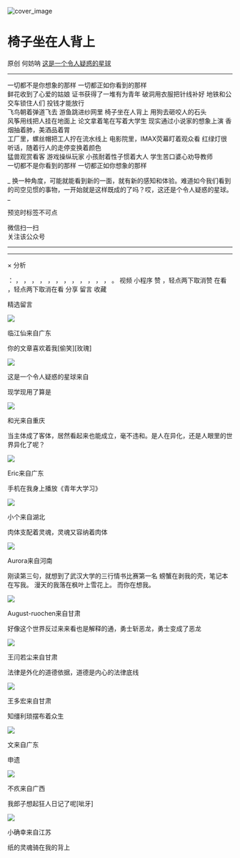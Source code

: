 ![cover_image](https://mmbiz.qpic.cn/mmbiz_jpg/UF0iaTnc0u75uX6Co8HwNJsXSyq4TaBVEcw1I2LJsvQzueNj8zR5icr2g7Ou0Ty38w06JPadr99dNBrpeqNHCkDw/0?wx_fmt=jpeg)

#  椅子坐在人背上

原创  何妨呐  [ 这是一个令人疑惑的星球 ](javascript:void\(0\);)

__ _ _ _ _

一切都不是你想象的那样  一切都正如你看到的那样  
鲜花收到了心爱的姑娘  证书获得了一堆有为青年  破洞用衣服把针线补好  地铁和公交车锁住人们  投钱才能放行  
飞鸟朝着弹道飞去  游鱼跳进纱网里  椅子坐在人背上  用狗去砸咬人的石头  
风筝用线把人挂在地面上  论文拿着笔在写着大学生  现实通过小说家的想象上演  香烟抽着肺，美酒品着胃  
工厂里，螺丝帽把工人拧在流水线上  电影院里，IMAX荧幕盯着观众看  红绿灯很听话，随着行人的走停变换着颜色  
猛兽观赏看客  游戏操纵玩家  小孩耐着性子惯着大人  学生苦口婆心劝导教师  
一切都不是你看到的那样  一切都正如你想象的那样  
  

_ 换一种角度，可能就能看到新的一面，就有新的感知和体验。难道如今我们看到的司空见惯的事物，一开始就是这样既成的了吗？哎，这还是个令人疑惑的星球。  _

预览时标签不可点

微信扫一扫  
关注该公众号





****



****



×  分析

：  ，  ，  ，  ，  ，  ，  ，  ，  ，  ，  ，  ，  。  视频  小程序  赞  ，轻点两下取消赞  在看  ，轻点两下取消在看
分享  留言  收藏

精选留言

![](http://wx.qlogo.cn/mmopen/k0Ue4mIpaVibaWfe33RQL7oQWAEFWYiaztIDlwRF63Xh17icJ2IdicqM9JRcBPNNWVGiaLOZJWdlSuvG4mQZ8ZdbvjjNSV8umBkIibeHjBPWvHo6o7MtePqfcTQ95GuUEwCot5/64)

临江仙来自广东

你的文章喜欢着我[偷笑][玫瑰]

![](http://wx.qlogo.cn/mmhead/Q3auHgzwzM6VbGrBOOAlGagxkqgSgMFEKjUr4VTcuSxZf64GJ3Sezw/64)

这是一个令人疑惑的星球来自

现学现用了算是

![](http://wx.qlogo.cn/mmopen/rQTllEwKUfoWN91xHx5f3KtZSbTkkWzgiaqY2NAlCLgic1YFPbAnKicSPV2O3s48iczE2NwGDptwf1oD8LwS5344MdxXdjaqPyWic/64)

和光来自重庆

当主体成了客体，居然看起来也能成立，毫不违和。是人在异化，还是人眼里的世界异化了呢？

![](http://wx.qlogo.cn/mmopen/k0Ue4mIpaV8D5zLRwltHEUibXRkjueiaUCP1fNMbTpLgABZjppjWrcCGr75Xyxn7Q0nJ9HhTwgzOe4GJ8DiaDUYS8ibXGMYHlYiczlQAKLJ33mEyz2licdF8rSCiciayibo8f7Ken/64)

Eric来自广东

手机在我身上播放《青年大学习》

![](http://wx.qlogo.cn/mmopen/k0Ue4mIpaV9hd2JdHf4G8w6JXPgYBib1e9D0nSgSDp1DU6gx39TJkJt8CoibJWzrXqm5AkEkIwhkcuoZFJnlUbmBmYhpicKpr2cBV7SibwKicvgFXdZABJvcpsX9etyZXp49E/64)

小个来自湖北

肉体支配着灵魂，灵魂又容纳着肉体

![](http://wx.qlogo.cn/mmopen/KHvxKg8z8EgibOR8S5zMTju19sOp4EQWnZibVlsth9KAR1fksaHuaoKFLFvC4de5ry70fqBeSpNKiaR8WGcib9RjM2AHw8tFlu5TLzvVo8kbhE84NVYab1j1ZFsJVGhmDKzz/64)

Aurora来自河南

刚读第三句，就想到了武汉大学的三行情书比赛第一名 螃蟹在剥我的壳，笔记本在写我。 漫天的我落在枫叶上雪花上。 而你在想我。

![](http://wx.qlogo.cn/mmopen/ajNVdqHZLLBvRJVAxrFAYxHauP39OBVic1XsjqkMJmjQSQCevRwg0SgkZnib7icHt9WibmlyTLGu7Eoniaw7OCjsKAuzscSpS8jQM7slxvXTzFGEecqpMp6gktEXeVvjCpPiaW/64)

August-ruochen来自甘肃

好像这个世界反过来来看也是解释的通，勇士斩恶龙，勇士变成了恶龙

![](http://wx.qlogo.cn/mmopen/ajNVdqHZLLBvRJVAxrFAYxHauP39OBVic1XsjqkMJmjQSQCevRwg0SgkZnib7icHt9WibmlyTLGu7Eoniaw7OCjsKAuzscSpS8jQM7slxvXTzFGEecqpMp6gktEXeVvjCpPiaW/64)

王闫若尘来自甘肃

法律是外化的道德依据，道德是内心的法律底线

![](http://wx.qlogo.cn/mmopen/O9pEic1aHxebezua5Lz7EWBHkHZGHBncjkia40raQ7HUbjf1ib7pmsws4nw4NoV2sSNEiahBPtCjicS7PRFQXlSmn9pEQGrWvGr5N/64)

王多宏来自甘肃

知缰利琐摆布着众生

![](http://wx.qlogo.cn/mmopen/KHvxKg8z8Eia917KMAhttyHTQhYSRC2juD5r57ZUQgUHcfQsPlGxLfIPaFX1oIMPVtdW6hib38JTia6uIGPQ2UvjJGPEsRdKBbF/64)

文来自广东

申遗

![](http://wx.qlogo.cn/mmopen/icVo0sDlj28VQXl6ln9TFD023kq778NgqPwrI8HHo2ibwxGIpyNNwJs0wNNPF9cg986m8Ys80mNv7vdhzib1BwcjW03HmktHbWOqmWwOCia6VN1giat4V9Yd9drgokJib026He/64)

不疚来自广西

我郎子想起狂人日记了呢[呲牙]

![](http://wx.qlogo.cn/mmopen/KHvxKg8z8EhaVKoBkDYibMLsoJBVWsoMwTYM7z4FMvfWVgliaRXPDZaCqEzqHIicKYfibpYAyUZmgH2ssvHdt52tACQzYicicxiblibaoBkwltO3djJv29NpruMSkU0PumOn1LVV/64)

小确幸来自江苏

纸的灵魂骑在我的背上

